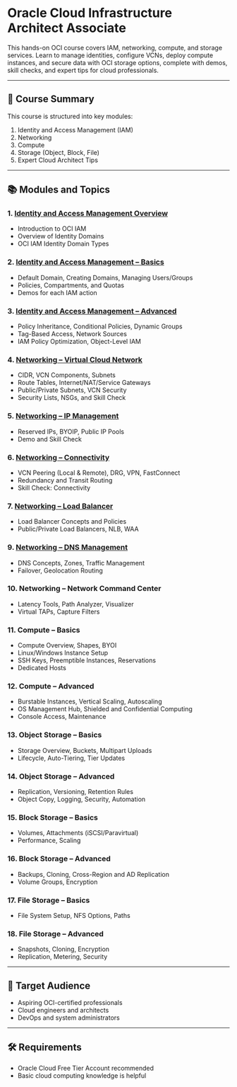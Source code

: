 # Oracle Cloud Infrastructure Architect Associate
This hands-on OCI course covers IAM, networking, compute, and storage services. Learn to manage identities, configure VCNs, deploy compute instances, and secure data with OCI storage options, complete with demos, skill checks, and expert tips for cloud professionals.

---

## 📘 Course Summary

This course is structured into key modules:

1. Identity and Access Management (IAM)
2. Networking
3. Compute
4. Storage (Object, Block, File)
5. Expert Cloud Architect Tips

---

## 📚 Modules and Topics

### 1. [Identity and Access Management Overview](Identity-and-Access-Management-Overview)
- Introduction to OCI IAM 
- Overview of Identity Domains
- OCI IAM Identity Domain Types

### 2. [Identity and Access Management – Basics](Identity-Access-Management-Basics)
- Default Domain, Creating Domains, Managing Users/Groups  
- Policies, Compartments, and Quotas  
- Demos for each IAM action  

### 3. [Identity and Access Management – Advanced](Identity-and-Access-Management-Advanced)
- Policy Inheritance, Conditional Policies, Dynamic Groups  
- Tag-Based Access, Network Sources  
- IAM Policy Optimization, Object-Level IAM  

### 4. [Networking – Virtual Cloud Network](Networking-Virtual-Cloud-Network)
- CIDR, VCN Components, Subnets  
- Route Tables, Internet/NAT/Service Gateways  
- Public/Private Subnets, VCN Security  
- Security Lists, NSGs, and Skill Check

### 5. [Networking – IP Management](Networking-IP-Management)
- Reserved IPs, BYOIP, Public IP Pools  
- Demo and Skill Check

### 6. [Networking – Connectivity](Networking-Connectivity)
- VCN Peering (Local & Remote), DRG, VPN, FastConnect  
- Redundancy and Transit Routing  
- Skill Check: Connectivity

### 7. [Networking – Load Balancer](Networking-Load-Balancer)
- Load Balancer Concepts and Policies  
- Public/Private Load Balancers, NLB, WAA  

### 9. [Networking – DNS Management](Networking-DNS-Management)
- DNS Concepts, Zones, Traffic Management  
- Failover, Geolocation Routing  

### 10. Networking – Network Command Center
- Latency Tools, Path Analyzer, Visualizer  
- Virtual TAPs, Capture Filters  

### 11. Compute – Basics
- Compute Overview, Shapes, BYOI  
- Linux/Windows Instance Setup  
- SSH Keys, Preemptible Instances, Reservations  
- Dedicated Hosts

### 12. Compute – Advanced
- Burstable Instances, Vertical Scaling, Autoscaling  
- OS Management Hub, Shielded and Confidential Computing  
- Console Access, Maintenance  

### 13. Object Storage – Basics
- Storage Overview, Buckets, Multipart Uploads  
- Lifecycle, Auto-Tiering, Tier Updates  

### 14. Object Storage – Advanced
- Replication, Versioning, Retention Rules  
- Object Copy, Logging, Security, Automation  

### 15. Block Storage – Basics
- Volumes, Attachments (iSCSI/Paravirtual)  
- Performance, Scaling  

### 16. Block Storage – Advanced
- Backups, Cloning, Cross-Region and AD Replication  
- Volume Groups, Encryption  

### 17. File Storage – Basics
- File System Setup, NFS Options, Paths  

### 18. File Storage – Advanced
- Snapshots, Cloning, Encryption  
- Replication, Metering, Security  

---

## 🎯 Target Audience
- Aspiring OCI-certified professionals  
- Cloud engineers and architects  
- DevOps and system administrators

---

## 🛠 Requirements
- Oracle Cloud Free Tier Account recommended  
- Basic cloud computing knowledge is helpful

